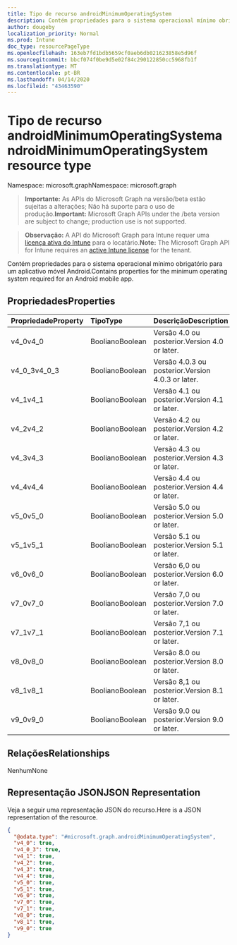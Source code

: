 ```yaml
---
title: Tipo de recurso androidMinimumOperatingSystem
description: Contém propriedades para o sistema operacional mínimo obrigatório para um aplicativo móvel Android.
author: dougeby
localization_priority: Normal
ms.prod: Intune
doc_type: resourcePageType
ms.openlocfilehash: 163eb7fd1bdb5659cf0aeb6db021623858e5d96f
ms.sourcegitcommit: bbcf074f0be9d5e02f84c290122850cc5968fb1f
ms.translationtype: MT
ms.contentlocale: pt-BR
ms.lasthandoff: 04/14/2020
ms.locfileid: "43463590"
---
```

# <a name="androidminimumoperatingsystem-resource-type"></a><span data-ttu-id="79721-103">Tipo de recurso androidMinimumOperatingSystem</span><span class="sxs-lookup"><span data-stu-id="79721-103">androidMinimumOperatingSystem resource type</span></span>

<span data-ttu-id="79721-104">Namespace: microsoft.graph</span><span class="sxs-lookup"><span data-stu-id="79721-104">Namespace: microsoft.graph</span></span>

> <span data-ttu-id="79721-105">**Importante:** As APIs do Microsoft Graph na versão/beta estão sujeitas a alterações; Não há suporte para o uso de produção.</span><span class="sxs-lookup"><span data-stu-id="79721-105">**Important:** Microsoft Graph APIs under the /beta version are subject to change; production use is not supported.</span></span>

> <span data-ttu-id="79721-106">**Observação:** A API do Microsoft Graph para Intune requer uma [licença ativa do Intune](https://go.microsoft.com/fwlink/?linkid=839381) para o locatário.</span><span class="sxs-lookup"><span data-stu-id="79721-106">**Note:** The Microsoft Graph API for Intune requires an [active Intune license](https://go.microsoft.com/fwlink/?linkid=839381) for the tenant.</span></span>

<span data-ttu-id="79721-107">Contém propriedades para o sistema operacional mínimo obrigatório para um aplicativo móvel Android.</span><span class="sxs-lookup"><span data-stu-id="79721-107">Contains properties for the minimum operating system required for an Android mobile app.</span></span>

## <a name="properties"></a><span data-ttu-id="79721-108">Propriedades</span><span class="sxs-lookup"><span data-stu-id="79721-108">Properties</span></span>
|<span data-ttu-id="79721-109">Propriedade</span><span class="sxs-lookup"><span data-stu-id="79721-109">Property</span></span>|<span data-ttu-id="79721-110">Tipo</span><span class="sxs-lookup"><span data-stu-id="79721-110">Type</span></span>|<span data-ttu-id="79721-111">Descrição</span><span class="sxs-lookup"><span data-stu-id="79721-111">Description</span></span>|
|:---|:---|:---|
|<span data-ttu-id="79721-112">v4_0</span><span class="sxs-lookup"><span data-stu-id="79721-112">v4_0</span></span>|<span data-ttu-id="79721-113">Booliano</span><span class="sxs-lookup"><span data-stu-id="79721-113">Boolean</span></span>|<span data-ttu-id="79721-114">Versão 4.0 ou posterior.</span><span class="sxs-lookup"><span data-stu-id="79721-114">Version 4.0 or later.</span></span>|
|<span data-ttu-id="79721-115">v4_0_3</span><span class="sxs-lookup"><span data-stu-id="79721-115">v4_0_3</span></span>|<span data-ttu-id="79721-116">Booliano</span><span class="sxs-lookup"><span data-stu-id="79721-116">Boolean</span></span>|<span data-ttu-id="79721-117">Versão 4.0.3 ou posterior.</span><span class="sxs-lookup"><span data-stu-id="79721-117">Version 4.0.3 or later.</span></span>|
|<span data-ttu-id="79721-118">v4_1</span><span class="sxs-lookup"><span data-stu-id="79721-118">v4_1</span></span>|<span data-ttu-id="79721-119">Booliano</span><span class="sxs-lookup"><span data-stu-id="79721-119">Boolean</span></span>|<span data-ttu-id="79721-120">Versão 4.1 ou posterior.</span><span class="sxs-lookup"><span data-stu-id="79721-120">Version 4.1 or later.</span></span>|
|<span data-ttu-id="79721-121">v4_2</span><span class="sxs-lookup"><span data-stu-id="79721-121">v4_2</span></span>|<span data-ttu-id="79721-122">Booliano</span><span class="sxs-lookup"><span data-stu-id="79721-122">Boolean</span></span>|<span data-ttu-id="79721-123">Versão 4.2 ou posterior.</span><span class="sxs-lookup"><span data-stu-id="79721-123">Version 4.2 or later.</span></span>|
|<span data-ttu-id="79721-124">v4_3</span><span class="sxs-lookup"><span data-stu-id="79721-124">v4_3</span></span>|<span data-ttu-id="79721-125">Booliano</span><span class="sxs-lookup"><span data-stu-id="79721-125">Boolean</span></span>|<span data-ttu-id="79721-126">Versão 4.3 ou posterior.</span><span class="sxs-lookup"><span data-stu-id="79721-126">Version 4.3 or later.</span></span>|
|<span data-ttu-id="79721-127">v4_4</span><span class="sxs-lookup"><span data-stu-id="79721-127">v4_4</span></span>|<span data-ttu-id="79721-128">Booliano</span><span class="sxs-lookup"><span data-stu-id="79721-128">Boolean</span></span>|<span data-ttu-id="79721-129">Versão 4.4 ou posterior.</span><span class="sxs-lookup"><span data-stu-id="79721-129">Version 4.4 or later.</span></span>|
|<span data-ttu-id="79721-130">v5_0</span><span class="sxs-lookup"><span data-stu-id="79721-130">v5_0</span></span>|<span data-ttu-id="79721-131">Booliano</span><span class="sxs-lookup"><span data-stu-id="79721-131">Boolean</span></span>|<span data-ttu-id="79721-132">Versão 5.0 ou posterior.</span><span class="sxs-lookup"><span data-stu-id="79721-132">Version 5.0 or later.</span></span>|
|<span data-ttu-id="79721-133">v5_1</span><span class="sxs-lookup"><span data-stu-id="79721-133">v5_1</span></span>|<span data-ttu-id="79721-134">Booliano</span><span class="sxs-lookup"><span data-stu-id="79721-134">Boolean</span></span>|<span data-ttu-id="79721-135">Versão 5.1 ou posterior.</span><span class="sxs-lookup"><span data-stu-id="79721-135">Version 5.1 or later.</span></span>|
|<span data-ttu-id="79721-136">v6_0</span><span class="sxs-lookup"><span data-stu-id="79721-136">v6_0</span></span>|<span data-ttu-id="79721-137">Booliano</span><span class="sxs-lookup"><span data-stu-id="79721-137">Boolean</span></span>|<span data-ttu-id="79721-138">Versão 6,0 ou posterior.</span><span class="sxs-lookup"><span data-stu-id="79721-138">Version 6.0 or later.</span></span>|
|<span data-ttu-id="79721-139">v7_0</span><span class="sxs-lookup"><span data-stu-id="79721-139">v7_0</span></span>|<span data-ttu-id="79721-140">Booliano</span><span class="sxs-lookup"><span data-stu-id="79721-140">Boolean</span></span>|<span data-ttu-id="79721-141">Versão 7,0 ou posterior.</span><span class="sxs-lookup"><span data-stu-id="79721-141">Version 7.0 or later.</span></span>|
|<span data-ttu-id="79721-142">v7_1</span><span class="sxs-lookup"><span data-stu-id="79721-142">v7_1</span></span>|<span data-ttu-id="79721-143">Booliano</span><span class="sxs-lookup"><span data-stu-id="79721-143">Boolean</span></span>|<span data-ttu-id="79721-144">Versão 7,1 ou posterior.</span><span class="sxs-lookup"><span data-stu-id="79721-144">Version 7.1 or later.</span></span>|
|<span data-ttu-id="79721-145">v8_0</span><span class="sxs-lookup"><span data-stu-id="79721-145">v8_0</span></span>|<span data-ttu-id="79721-146">Booliano</span><span class="sxs-lookup"><span data-stu-id="79721-146">Boolean</span></span>|<span data-ttu-id="79721-147">Versão 8.0 ou posterior.</span><span class="sxs-lookup"><span data-stu-id="79721-147">Version 8.0 or later.</span></span>|
|<span data-ttu-id="79721-148">v8_1</span><span class="sxs-lookup"><span data-stu-id="79721-148">v8_1</span></span>|<span data-ttu-id="79721-149">Booliano</span><span class="sxs-lookup"><span data-stu-id="79721-149">Boolean</span></span>|<span data-ttu-id="79721-150">Versão 8,1 ou posterior.</span><span class="sxs-lookup"><span data-stu-id="79721-150">Version 8.1 or later.</span></span>|
|<span data-ttu-id="79721-151">v9_0</span><span class="sxs-lookup"><span data-stu-id="79721-151">v9_0</span></span>|<span data-ttu-id="79721-152">Booliano</span><span class="sxs-lookup"><span data-stu-id="79721-152">Boolean</span></span>|<span data-ttu-id="79721-153">Versão 9.0 ou posterior.</span><span class="sxs-lookup"><span data-stu-id="79721-153">Version 9.0 or later.</span></span>|

## <a name="relationships"></a><span data-ttu-id="79721-154">Relações</span><span class="sxs-lookup"><span data-stu-id="79721-154">Relationships</span></span>
<span data-ttu-id="79721-155">Nenhum</span><span class="sxs-lookup"><span data-stu-id="79721-155">None</span></span>

## <a name="json-representation"></a><span data-ttu-id="79721-156">Representação JSON</span><span class="sxs-lookup"><span data-stu-id="79721-156">JSON Representation</span></span>
<span data-ttu-id="79721-157">Veja a seguir uma representação JSON do recurso.</span><span class="sxs-lookup"><span data-stu-id="79721-157">Here is a JSON representation of the resource.</span></span>
<!-- {
  "blockType": "resource",
  "@odata.type": "microsoft.graph.androidMinimumOperatingSystem"
}
-->
``` json
{
  "@odata.type": "#microsoft.graph.androidMinimumOperatingSystem",
  "v4_0": true,
  "v4_0_3": true,
  "v4_1": true,
  "v4_2": true,
  "v4_3": true,
  "v4_4": true,
  "v5_0": true,
  "v5_1": true,
  "v6_0": true,
  "v7_0": true,
  "v7_1": true,
  "v8_0": true,
  "v8_1": true,
  "v9_0": true
}
```



